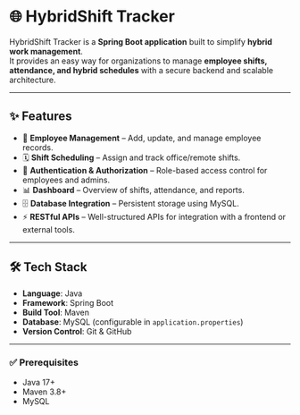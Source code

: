 # 🌐 HybridShift Tracker

HybridShift Tracker is a **Spring Boot application** built to simplify **hybrid work management**.  
It provides an easy way for organizations to manage **employee shifts, attendance, and hybrid schedules** with a secure backend and scalable architecture.

---

## ✨ Features
- 👥 **Employee Management** – Add, update, and manage employee records.  
- 🗓️ **Shift Scheduling** – Assign and track office/remote shifts.  
- 🔐 **Authentication & Authorization** – Role-based access control for employees and admins.  
- 📊 **Dashboard** – Overview of shifts, attendance, and reports.  
- 🗄️ **Database Integration** – Persistent storage using MySQL.  
- ⚡ **RESTful APIs** – Well-structured APIs for integration with a frontend or external tools.  

---

## 🛠️ Tech Stack
- **Language**: Java  
- **Framework**: Spring Boot  
- **Build Tool**: Maven  
- **Database**: MySQL (configurable in `application.properties`)  
- **Version Control**: Git & GitHub  

---

### ✅ Prerequisites
- Java 17+  
- Maven 3.8+  
- MySQL  

